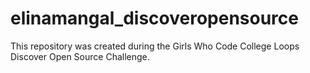 # elinamangal_discoveropensource
This repository was created during the Girls Who Code College Loops Discover Open Source Challenge.
